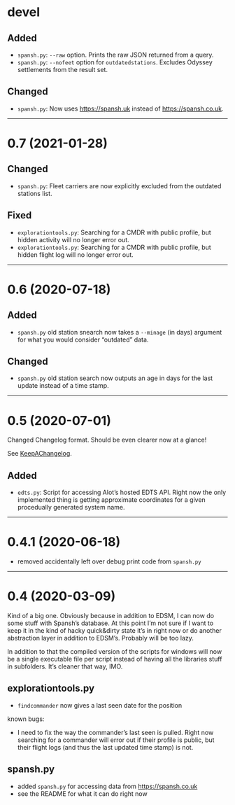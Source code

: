 # devel

## Added

* `spansh.py`: `--raw` option. Prints the raw JSON returned from a query.
* `spansh.py`: `--nofeet` option for `outdatedstations`. Excludes Odyssey 
  settlements from the result set.

## Changed

* `spansh.py`: Now uses <https://spansh.uk> instead of <https://spansh.co.uk>.

-----

# 0.7 (2021-01-28)

## Changed

* `spansh.py`: Fleet carriers are now explicitly excluded from the outdated 
  stations list.

## Fixed

* `explorationtools.py`: Searching for a CMDR with public profile, but hidden 
  activity will no longer error out.
* `explorationtools.py`: Searching for a CMDR with public profile, but hidden 
  flight log will no longer error out.

-----

# 0.6 (2020-07-18)

## Added

* `spansh.py` old station snearch now takes a `--minage` (in days) argument for 
  what you would consider “outdated” data.

## Changed

* `spansh.py` old station search now outputs an age in days for the last update 
  instead of a time stamp.

-----

# 0.5 (2020-07-01)

Changed Changelog format. Should be even clearer now at a glance!

See [KeepAChangelog](https://keepachangelog.com/en/1.0.0/).

## Added

* `edts.py`: Script for accessing Alot’s hosted EDTS API. Right now the only 
  implemented thing is getting approximate coordinates for a given procedually 
  generated system name.

-----

# 0.4.1 (2020-06-18)

* removed accidentally left over debug print code from `spansh.py`

-----

# 0.4 (2020-03-09)

Kind of a big one. Obviously because in addition to EDSM, I can now do some 
stuff with Spansh’s database. At this point I’m not sure if I want to keep it in 
the kind of hacky quick&dirty state it’s in right now or do another abstraction 
layer in addition to EDSM’s. Probably will be too lazy.

In addition to that the compiled version of the scripts for windows will now be 
a single executable file per script instead of having all the libraries stuff in 
subfolders. It’s cleaner that way, IMO.

## explorationtools.py

* `findcommander` now gives a last seen date for the position

known bugs:

* I need to fix the way the commander’s last seen is pulled. Right now searching 
  for a commander will error out if their profile is public, but their flight 
  logs (and thus the last updated time stamp) is not.

## spansh.py

* added `spansh.py` for accessing data from https://spansh.co.uk
* see the README for what it can do right now
